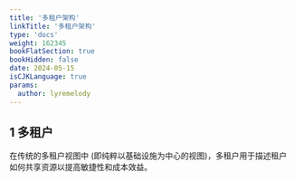 ```yaml
---
title: '多租户架构'
linkTitle: '多租户架构'
type: 'docs'
weight: 162345
bookFlatSection: true
bookHidden: false
date: 2024-05-15
isCJKLanguage: true
params:
  author: lyremelody
---
```


## 1 多租户
在传统的多租户视图中 (即纯粹以基础设施为中心的视图)，多租户用于描述租户如何共享资源以提高敏捷性和成本效益。

